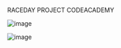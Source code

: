 RACEDAY PROJECT CODEACADEMY

![image](https://user-images.githubusercontent.com/117229843/233790504-7e93109c-8c6c-4a18-bda5-e84e6cb48e12.png)

![image](https://user-images.githubusercontent.com/117229843/233790526-db5f63f7-70ef-4a8c-922d-8d888aa0ed09.png)

